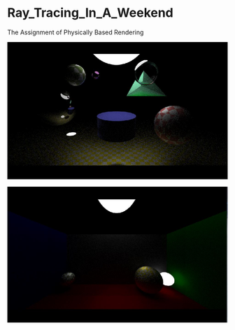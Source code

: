 # Ray_Tracing_In_A_Weekend
The Assignment of Physically Based Rendering



![10](.\Pic\10.JPG)

![11](.\Pic\11.JPG)
